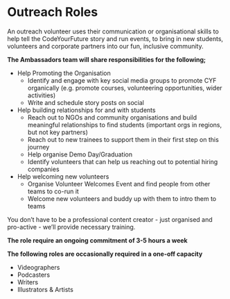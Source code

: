 # Outreach Roles

An outreach volunteer uses their communication or organisational skills to help tell the CodeYourFuture story and run events, to bring in new students, volunteers and corporate partners into our fun, inclusive community.

**The Ambassadors team will share responsibilities for the following;**

* Help Promoting the Organisation&#x20;
  * Identify and engage with key social media groups to promote CYF organically (e.g. promote courses, volunteering opportunities, wider activities)
  * Write and schedule story posts on social
* Help building relationships for and with students&#x20;
  * Reach out to NGOs and community organisations and build meaningful relationships to find students (important orgs in regions, but not key partners)
  * Reach out to new trainees to support them in their first step on this journey
  * Help organise Demo Day/Graduation&#x20;
  * Identify volunteers that can help us reaching out to potential hiring companies
* Help welcoming new volunteers&#x20;
  * Organise Volunteer Welcomes Event and find people from other teams to co-run it
  * Welcome new volunteers and buddy up with them to intro them to teams

You don’t have to be a professional content creator - just organised and pro-active - we’ll provide necessary training.

**The role require an ongoing commitment of 3-5 hours a week**

**The following roles are occasionally required in a one-off capacity**

* Videographers
* Podcasters
* Writers
* Illustrators & Artists
